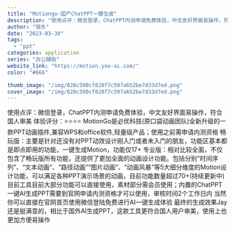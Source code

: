 ```yaml
---
title: "Motiongo-国产ChatPPT一键生成"
description: "使用点评：微信登录，ChatPPT内测申请免费体验，中文友好界面易操作，符合国人审美 体验评分：⭐⭐⭐⭐  Motion"
author: "瑞东"
date: "2023-03-30"
tags:
  - "ppt"
categories: application
series: "办公辅助"
website_link: "https://motion.yoo-ai.com/"
color: "#666"

thumb_image: "/img/028c590cf828f7c597a652be7d33d7ed.png"
cover_image: "/img/028c590cf828f7c597a652be7d33d7ed.png"
---
```


使用点评：微信登录，ChatPPT内测申请免费体验，中文友好界面易操作，符合国人审美 体验评分：⭐⭐⭐⭐  MotionGo是必优科技(原口袋动画团队)全新升级的一款PPT动画插件,兼容WPS和office软件,轻量级产品；使用之前需申请内测资格 畅玩版：主要是针对还没有对PPT动效设计刚入门或者未入门的朋友，功能区基本都是即点即用的功能，一键生成Motion，功能仅17+ 专业版：相对比较全面，不仅包含了畅玩版所有功能，还提供了更加全面的动画设计功能。包括分别“时间序列”、“文本动画”、“路径动画”“图片动画”、“动画风暴”等5大细分维度的Motion设计功能，可以满足各种PPT演示场景的动画，目前功能数量超过70+(持续更新中) 目前工具目前大部分功能可以直接使用，素材部分需会员使用；内置的ChatPPT一键AI生成PPT需要到官网申请内测资格才可以使用，审核时间2个工作日内 当然你可以直接在官网首页使用微信登陆免费进行AI一键生成体验 最终的生成效果Jay还是挺满意的，相比于国外AI生成PPT，这款工具更符合国人用户审美，使用上也更加方便易操作